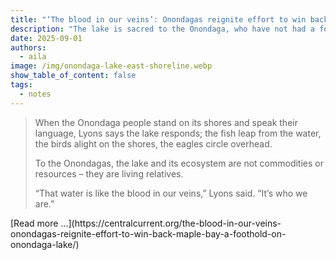 ```yaml
---
title: "‘The blood in our veins’: Onondagas reignite effort to win back Maple Bay, a foothold on Onondaga Lake"
description: "The lake is sacred to the Onondaga, who have not had a foothold on a portion of its shore in nearly 200 years. The county has so far not been willing to give the Nation the land."
date: 2025-09-01
authors:
  - aila
image: /img/onondaga-lake-east-shoreline.webp
show_table_of_content: false
tags:
  - notes
---
```

<blockquote>
When the Onondaga people stand on its shores and speak their language, Lyons says the lake responds; the fish leap from the water, the birds alight on the shores, the eagles circle overhead.

To the Onondagas, the lake and its ecosystem are not commodities or resources – they are living relatives.

“That water is like the blood in our veins,” Lyons said. “It’s who we are.”
</blockquote>
[Read more ...](https://centralcurrent.org/the-blood-in-our-veins-onondagas-reignite-effort-to-win-back-maple-bay-a-foothold-on-onondaga-lake/)